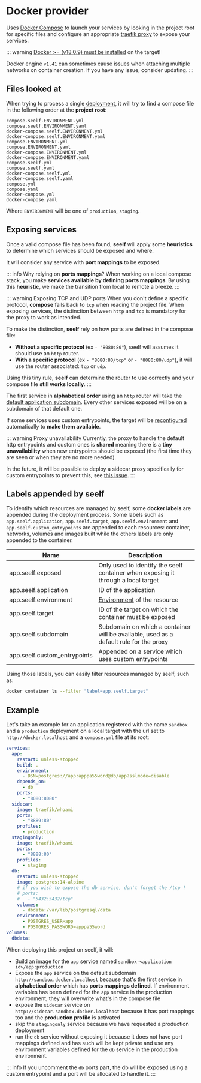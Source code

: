 # Docker provider

Uses [Docker Compose](https://docs.docker.com/compose/) to launch your services by looking in the project root for specific files and configure an appropriate [traefik proxy](https://doc.traefik.io/traefik/) to expose your services.

::: warning
[Docker >= (v18.0.9) must be installed](https://docs.docker.com/get-docker/) on the target!

Docker engine `v1.41` can sometimes cause issues when attaching multiple networks on container creation. If you have any issue, consider updating.
:::

## Files looked at

When trying to process a single [deployment](/reference/deployments), it will try to find a compose file in the following order at the **project root**:

```
compose.seelf.ENVIRONMENT.yml
compose.seelf.ENVIRONMENT.yaml
docker-compose.seelf.ENVIRONMENT.yml
docker-compose.seelf.ENVIRONMENT.yaml
compose.ENVIRONMENT.yml
compose.ENVIRONMENT.yaml
docker-compose.ENVIRONMENT.yml
docker-compose.ENVIRONMENT.yaml
compose.seelf.yml
compose.seelf.yaml
docker-compose.seelf.yml
docker-compose.seelf.yaml
compose.yml
compose.yaml
docker-compose.yml
docker-compose.yaml
```

Where `ENVIRONMENT` will be one of `production`, `staging`.

## Exposing services

Once a valid compose file has been found, **seelf** will apply some **heuristics** to determine which services should be exposed and where.

It will consider any service with **port mappings** to be exposed.

::: info Why relying on **ports mappings**?
When working on a local compose stack, you make **services available by defining ports mappings**. By using this **heuristic**, we make the transition from local to remote a breeze.
:::

::: warning Exposing TCP and UDP ports
When you don't define a specific protocol, **compose** falls back to `tcp` when reading the project file. When exposing services, the distinction between `http` and `tcp` is mandatory for the proxy to work as intended.

To make the distinction, **seelf** rely on how ports are defined in the compose file:

- **Without a specific protocol** (ex `- "8080:80"`), seelf will assumes it should use an `http` router.
- **With a specific protocol** (ex `- "8080:80/tcp"` or `- "8080:80/udp"`), it will use the router associated: `tcp` or `udp`.

Using this tiny rule, **seelf** can determine the router to use correctly and your compose file **still works locally**.
:::

The first service in **alphabetical order** using an `http` router will take the [default application subdomain](/reference/applications#environments). Every other services exposed will be on a subdomain of that default one.

If some services uses custom entrypoints, the target will be [reconfigured](/reference/targets#configuration) automatically to **make them available**.

::: warning Proxy unavailability
Currently, the proxy to handle the default http entrypoints and custom ones is **shared** meaning there is a **tiny unavailability** when new entrypoints should be exposed (the first time they are seen or when they are no more needed).

In the future, it will be possible to deploy a sidecar proxy specifically for custom entrypoints to prevent this, see [this issue](https://github.com/YuukanOO/seelf/issues/62).
:::

## Labels appended by seelf

To identify which resources are managed by seelf, some **docker labels** are appended during the deployment process. Some labels such as `app.seelf.application`, `app.seelf.target`, `app.seelf.environment` and `app.seelf.custom_entrypoints` are appended to each resources: container, networks, volumes and images built while the others labels are only appended to the container.

| Name                         | Description                                                                            |
| ---------------------------- | -------------------------------------------------------------------------------------- |
| app.seelf.exposed            | Only used to identify the seelf container when exposing it through a local target      |
| app.seelf.application        | ID of the application                                                                  |
| app.seelf.environment        | [Environment](/reference/applications#environments) of the resource                    |
| app.seelf.target             | ID of the target on which the container must be exposed                                |
| app.seelf.subdomain          | Subdomain on which a container will be available, used as a default rule for the proxy |
| app.seelf.custom_entrypoints | Appended on a service which uses custom entrypoints                                    |

Using those labels, you can easily filter resources managed by seelf, such as:

```sh
docker container ls --filter "label=app.seelf.target"
```

## Example

Let's take an example for an application registered with the name `sandbox` and a `production` deployment on a local target with the url set to `http://docker.localhost` and a `compose.yml` file at its root:

```yml
services:
  app:
    restart: unless-stopped
    build: .
    environment:
      - DSN=postgres://app:apppa55word@db/app?sslmode=disable
    depends_on:
      - db
    ports:
      - "8080:8080"
  sidecar:
    image: traefik/whoami
    ports:
      - "8889:80"
    profiles:
      - production
  stagingonly:
    image: traefik/whoami
    ports:
      - "8888:80"
    profiles:
      - staging
  db:
    restart: unless-stopped
    image: postgres:14-alpine
    # if you wish to expose the db service, don't forget the /tcp !
    # ports:
    #   - "5432:5432/tcp"
    volumes:
      - dbdata:/var/lib/postgresql/data
    environment:
      - POSTGRES_USER=app
      - POSTGRES_PASSWORD=apppa55word
volumes:
  dbdata:
```

When deploying this project on seelf, it will:

- Build an image for the `app` service named `sandbox-<application id>/app:production`
- Expose the `app` service on the default subdomain `http://sandbox.docker.localhost` because that's the first service in **alphabetical order** which has **ports mappings defined**. If environment variables has been defined for the `app` service in the production environment, they will overwrite what's in the compose file
- expose the `sidecar` service on `http://sidecar.sandbox.docker.localhost` because it has port mappings too and the **production profile** is activated
- skip the `stagingonly` service because we have requested a production deployment
- run the `db` service without exposing it because it does not have port mappings defined and has such will be kept private and use any environment variables defined for the `db` service in the production environment.

::: info
If you uncomment the `db` ports part, the db will be exposed using a custom entrypoint and a port will be allocated to handle it.
:::
